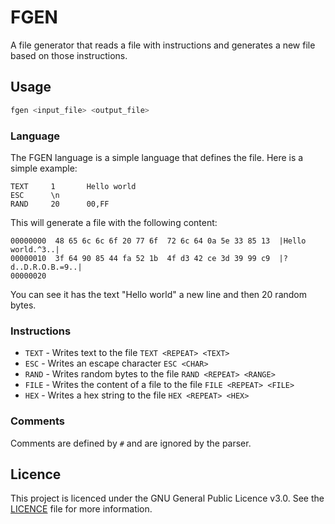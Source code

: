 # FGEN

A file generator that reads a file with instructions and generates a new file based on those instructions.

## Usage

```bash
fgen <input_file> <output_file>
```

### Language

The FGEN language is a simple language that defines the file. Here is a simple example:

```
TEXT     1       Hello world
ESC      \n
RAND     20      00,FF
```

This will generate a file with the following content:

```
00000000  48 65 6c 6c 6f 20 77 6f  72 6c 64 0a 5e 33 85 13  |Hello world.^3..|
00000010  3f 64 90 85 44 fa 52 1b  4f d3 42 ce 3d 39 99 c9  |?d..D.R.O.B.=9..|
00000020
```

You can see it has the text "Hello world" a new line and then 20 random bytes.

### Instructions

- `TEXT` - Writes text to the file `TEXT <REPEAT> <TEXT>`
- `ESC` - Writes an escape character `ESC <CHAR>`
- `RAND` - Writes random bytes to the file `RAND <REPEAT> <RANGE>`
- `FILE` - Writes the content of a file to the file `FILE <REPEAT> <FILE>`
- `HEX` - Writes a hex string to the file `HEX <REPEAT> <HEX>`

### Comments

Comments are defined by `#` and are ignored by the parser.

## Licence

This project is licenced under the GNU General Public Licence v3.0. See the [LICENCE](LICENCE) file for more information.
